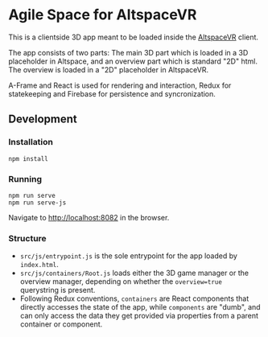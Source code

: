 # Agile Space for AltspaceVR

This is a clientside 3D app meant to be loaded inside the [AltspaceVR](http://altvr.com/) client.

The app consists of two parts: The main 3D part which is loaded in a 3D placeholder in Altspace, and an overview part which is standard "2D" html. The overview is loaded in a "2D" placeholder in AltspaceVR.

A-Frame and React is used for rendering and interaction, Redux for statekeeping and Firebase for persistence and syncronization.

## Development

### Installation

```
npm install
```

### Running

```
npm run serve
npm run serve-js
```

Navigate to [http://localhost:8082](http://localhost:8082) in the browser.

### Structure

* `src/js/entrypoint.js` is the sole entrypoint for the app loaded by `index.html`.
* `src/js/containers/Root.js` loads either the 3D game manager or the overview manager, depending on whether the `overview=true` querystring is present.
* Following Redux conventions, `containers` are React components that directly accesses the state of the app, while `components` are "dumb", and can only access the data they get provided via properties from a parent container or component.

